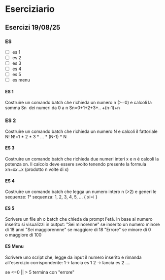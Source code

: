 # Eserciziario

## Esercizi 19/08/25

### ES

* [ ] es 1
* [ ] es 2
* [ ] es 3
* [ ] es 4
* [ ] es 5
* [ ] es menu

#### ES 1

Costruire un comando batch che richieda un numero n (>=0) e calcoli la somma Sn  dei numeri da 0 a n
Sn=0+1+2+3+.. +(n-1)+n

### ES 2

Costruire un comando batch che richieda un numero N e calcoli il fattoriale N!
N!=1 * 2 * 3 * ... * (N-1) * N

#### ES 3

Costruire un comando batch che richieda due numeri interi x e n è calcoli la potenza xn. Il calcolo deve essere svolto tenendo presente la formula
xn=x*x*...x (prodotto n volte di x)

#### ES 4

Costruire un comando batch che legga un numero intero n (>2) e generi le sequenze:
1° sequenza: 1, 2, 3, 4, 5, ... { xi=i }

#### ES 5

Scrivere un file sh o batch che chieda da prompt l'età. In base al numero inserito si visualizzi in output:
"Sei minorenne" se inserito un numero minore di 18 anni
"Sei maggiorennne" se maggiore di 18
"Errore" se minore di 0 o maggiore di 100

#### ES Menu

Scrivere uno script che, legge da input il numero inserito e rimanda all'esercizio corrispondente:
1-> lancia es 1
2 -> lancia es 2
....

se <=0 || > 5 termina con "errore"
